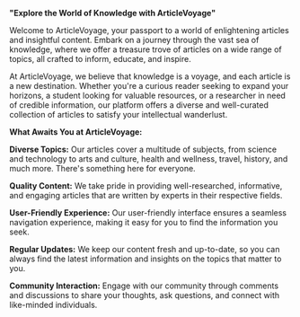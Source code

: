 **"Explore the World of Knowledge with ArticleVoyage"**

Welcome to ArticleVoyage, your passport to a world of enlightening articles and insightful content. Embark on a journey through the vast sea of knowledge, where we offer a treasure trove of articles on a wide range of topics, all crafted to inform, educate, and inspire.

At ArticleVoyage, we believe that knowledge is a voyage, and each article is a new destination. Whether you're a curious reader seeking to expand your horizons, a student looking for valuable resources, or a researcher in need of credible information, our platform offers a diverse and well-curated collection of articles to satisfy your intellectual wanderlust.

**What Awaits You at ArticleVoyage:**

 **Diverse Topics:** Our articles cover a multitude of subjects, from science and technology to arts and culture, health and wellness, travel, history, and much more. There's something here for everyone.

 **Quality Content:** We take pride in providing well-researched, informative, and engaging articles that are written by experts in their respective fields.

**User-Friendly Experience:** Our user-friendly interface ensures a seamless navigation experience, making it easy for you to find the information you seek.

 **Regular Updates:** We keep our content fresh and up-to-date, so you can always find the latest information and insights on the topics that matter to you.

**Community Interaction:** Engage with our community through comments and discussions to share your thoughts, ask questions, and connect with like-minded individuals.
